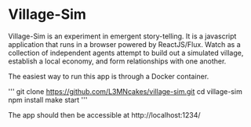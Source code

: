 # Village-Sim

Village-Sim is an experiment in emergent story-telling. It is a
javascript application that runs in a browser powered by ReactJS/Flux.
Watch as a collection of independent agents attempt to build out a
simulated village, establish a local economy, and form relationships
with one another.

The easiest way to run this app is through a Docker container.

'''
git clone https://github.com/L3MNcakes/village-sim.git
cd village-sim
npm install
make start
'''

The app should then be accessible at http://localhost:1234/
